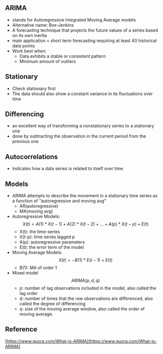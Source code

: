 
## ARIMA 
- stands for Autoregressive Integrated Moving Average models
- Alternative name: Box-Jenkins
- A forecasting technique that projects the future values of a series based on its own inertia
- main application = short term forecasting requiring at least 40 historical data points
- Work best when: 
	+ Data exhibits a stable or consistent pattern
	+ Minimum amount of outliers

## Stationary
- Check stationary first
- The data should also show a constant variance in its fluctuations over time

## Differencing
- an excellent way of transforming a nonstationary series to a stationary one
- done by subtracting the observation in the current period from the previous one

## Autocorrelations
- Indicates how a data series is related to itself over time

## Models
- ARIMA attempts to describe the movement in a stationary time series as a function of "autoregressive and moving avg"
	+ AR(autoregressive)
	+ MA(moving avg)
- Autoregressive Models: 
	$$X(t) = A(1)*X(t-1) + A(2)*X(t-2) +... + A(p)*X(t-p) + E(t)$$
	+ X(t): the time-series
	+ X(t-p):  time series lagged p
	+ A(p): autoregressive parameters
	+ E(t): the error term of the model
- Moving Average Models:
	$$X(t) = -B(1) * E(t-1) + E(t)$$
	+ B(1): MA of order 1
- Mixed model
	$$ARIMA(p,d,q)$$
	+ p: number of lag observations included in the model, also called the lag order
	+ d: number of times that the raw observations are differenced, also called the degree of differencing
	+ q: size of the moving average window, also called the order of moving average.
## Reference
[https://www.quora.com/What-is-ARIMA](https://www.quora.com/What-is-ARIMA)


